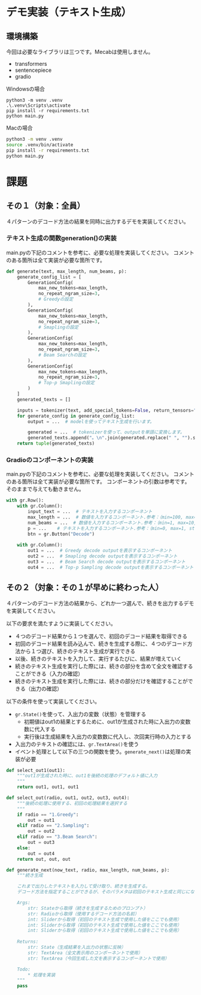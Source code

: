 # デモ実装（テキスト生成）

## 環境構築
今回は必要なライブラリは三つです。Mecabは使用しません。
- transformers
- sentencepiece
- gradio

Windowsの場合
```
python3 -m venv .venv
.\.venv\Scripts\activate
pip install -r requirements.txt
python main.py
```

Macの場合
```bash
python3 -m venv .venv
source .venv/bin/activate
pip install -r requirements.txt
python main.py
```


# 課題
## その１（対象：全員）
４パターンのデコード方法の結果を同時に出力するデモを実装してください。

### テキスト生成の関数generation()の実装
main.pyの下記のコメントを参考に、必要な処理を実装してください。
コメントのある箇所は全て実装が必要な箇所です。
```python
def generate(text, max_length, num_beams, p):
    generate_config_list = [
        GenerationConfig(
            max_new_tokens=max_length,
            no_repeat_ngram_size=3,
            # Greedyの設定
        ),
        GenerationConfig(
            max_new_tokens=max_length,
            no_repeat_ngram_size=3,
            # Smaplingの設定
        ),
        GenerationConfig(
            max_new_tokens=max_length,
            no_repeat_ngram_size=3,
            # Beam Searchの設定
        ),
        GenerationConfig(
            max_new_tokens=max_length,
            no_repeat_ngram_size=3,
            # Top-p Smaplingの設定
        )
    ]
    generated_texts = []

    inputs = tokenizer(text, add_special_tokens=False, return_tensors="pt")["input_ids"]
    for generate_config in generate_config_list:
        output = ...  # modelを使ってテキスト生成を行います。

        generated = ...  # tokenizerを使って、outputを単語に変換します。
        generated_texts.append("。\n".join(generated.replace(" ", "").split("。")))
    return tuple(generated_texts)
```

### Gradioのコンポーネントの実装
main.pyの下記のコメントを参考に、必要な処理を実装してください。
コメントのある箇所は全て実装が必要な箇所です。
コンポーネントの引数は参考です。そのままで与えても動きません。
```python
with gr.Row():
    with gr.Column():
        input_text = ...  # テキストを入力するコンポーネント
        max_length = ...  # 数値を入力するコンポーネント.参考：（min=100, max=1000, step=100, default=100）
        num_beams = ...  # 数値を入力するコンポーネント.参考：（min=1, max=10, step=1, default=6）
        p = ...    # テキストを入力するコンポーネント.参考：（min=0, max=1, step=0.01, default=0.92）
        btn = gr.Button("Decode")
    
    with gr.Column():
        out1 = ...  # Greedy decode outputを表示するコンポーネント
        out2 = ...  # Smapling decode outputを表示するコンポーネント
        out3 = ...  # Beam Search decode outputを表示するコンポーネント
        out4 = ...  # Top-p Sampling decode outputを表示するコンポーネント
```

## その２（対象：その１が早めに終わった人）
４パターンのデコード方法の結果から、どれか一つ選んで、続きを出力するデモを実装してください。

以下の要求を満たすように実装してください。
- ４つのデコード結果から１つを選んで、初回のデコード結果を取得できる
- 初回のデコード結果を読み込んで、続きを生成する際に、４つのデコード方法から１つ選び、続きのテキスト生成が実行できる
- 以後、続きのテキストを入力して、実行するたびに、結果が増えていく
- 続きのテキスト生成を実行した際には、続きの部分を含めて全文を確認することができる（入力の確認）
- 続きのテキスト生成を実行した際には、続きの部分だけを確認することができる（出力の確認）


以下の条件を使って実装してください。
- `gr.State()`を使って、入出力の変数（状態）を管理する
    - 初期値はout1の結果とするために、out1が生成された時に入出力の変数数に代入する
    - 実行後は生成結果を入出力の変数数に代入し、次回実行時の入力とする
- 入出力のテキストの確認には、`gr.TextArea()`を使う
- イベント処理として以下の三つの関数を使う。`generate_next()`は処理の実装が必要
```python
def select_out1(out1):
    """out1が生成された時に、out1を後続の処理のデフォルト値に入力
    """
    return out1, out1, out1

def select_out(radio, out1, out2, out3, out4):
    """後続の処理に使用する、初回の処理結果を選択する
    """
    if radio == "1.Greedy":
        out = out1
    elif radio == "2.Sampling":
        out = out2
    elif radio == "3.Beam Search":
        out = out3
    else:
        out = out4
    return out, out, out

def generate_next(now_text, radio, max_length, num_beams, p):
    """続き生成

    これまで出力したテキストを入力して受け取り、続きを生成する。
    デコード方法を指定することができるが、そのパラメタは初回のテキスト生成と同じになる。

    Args:
        str: Stateから取得（続きを生成するためのプロンプト）
        str: Radioから取得（使用するデコード方法の名前）
        int: Sliderから取得（初回のテキスト生成で使用した値をここでも使用）
        int: Sliderから取得（初回のテキスト生成で使用した値をここでも使用）
        int: Sliderから取得（初回のテキスト生成で使用した値をここでも使用）
    
    Returns:
        str: State（生成結果を入出力の状態に反映）
        str: TextArea（全文表示用のコンポーネントで使用）
        str: TextArea（今回生成した文を表示するコンポーネントで使用）

    Todo:
        * 処理を実装
    """
    pass
```


